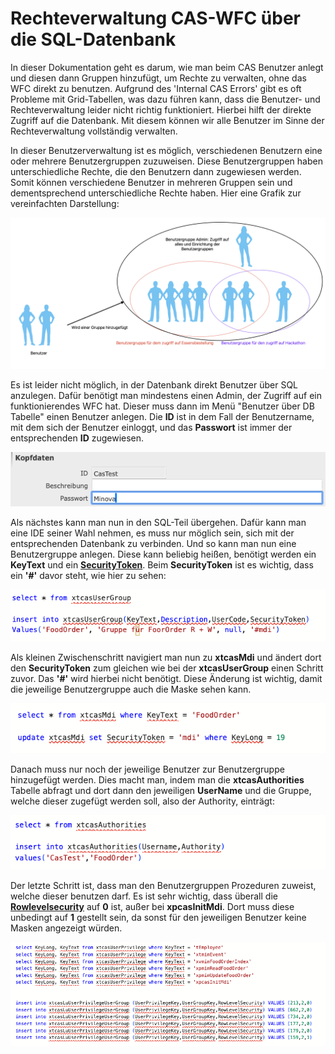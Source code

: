 # Rechteverwaltung CAS-WFC über die SQL-Datenbank

In dieser Dokumentation geht es darum, wie man beim CAS Benutzer anlegt und diesen dann Gruppen hinzufügt, um Rechte zu verwalten, ohne das WFC direkt zu benutzen. Aufgrund des 'Internal CAS Errors' gibt es oft Probleme mit Grid-Tabellen, was dazu führen kann, dass die Benutzer- und Rechteverwaltung leider nicht richtig funktioniert. Hierbei hilft der direkte Zugriff auf die Datenbank. Mit diesem können wir alle Benutzer im Sinne der Rechteverwaltung vollständig verwalten.

In dieser Benutzerverwaltung ist es möglich, verschiedenen Benutzern eine oder mehrere Benutzergruppen zuzuweisen. Diese Benutzergruppen haben unterschiedliche Rechte, die den Benutzern dann zugewiesen werden. Somit können verschiedene Benutzer in mehreren Gruppen sein und dementsprechend unterschiedliche Rechte haben. Hier eine Grafik zur vereinfachten Darstellung:

![Alt text](BeispielGrafik.png)

Es ist leider nicht möglich, in der Datenbank direkt Benutzer über SQL anzulegen. Dafür benötigt man mindestens einen Admin, der Zugriff auf ein funktionierendes WFC hat. Dieser muss dann im Menü "Benutzer über DB Tabelle" einen Benutzer anlegen. Die **ID** ist in dem Fall der Benutzername, mit dem sich der Benutzer einloggt, und das **Passwort** ist immer der entsprechenden **ID** zugewiesen.

![Alt text](SqlInsertCasUser.png)

Als nächstes kann man nun in den SQL-Teil übergehen. Dafür kann man eine IDE seiner Wahl nehmen, es muss nur möglich sein, sich mit der entsprechenden Datenbank zu verbinden. Und so kann man nun eine Benutzergruppe anlegen. Diese kann beliebig heißen, benötigt werden ein **KeyText** und ein [**SecurityToken**](https://github.com/minova-afis/aero.minova.cas/blob/main/service/doc/adoc/security.adoc#securitytoken). Beim **SecurityToken** ist es wichtig, dass ein **'#'** davor steht, wie hier zu sehen:

![Alt text](SqlInsertCasUserGroup.png)

Als kleinen Zwischenschritt navigiert man nun zu **xtcasMdi** und ändert dort den **SecurityToken** zum gleichen wie bei der **xtcasUserGroup** einen Schritt zuvor. Das **'#'** wird hierbei nicht benötigt. Diese Änderung ist wichtig, damit die jeweilige Benutzergruppe auch die Maske sehen kann.

![Alt text](SqlInsertMdi.png)

Danach muss nur noch der jeweilige Benutzer zur Benutzergruppe hinzugefügt werden. Dies macht man, indem man die **xtcasAuthorities** Tabelle abfragt und dort dann den jeweiligen **UserName** und die Gruppe, welche dieser zugefügt werden soll, also der Authority, einträgt:

![Alt text](SqlInsertAuthority.png)

Der letzte Schritt ist, dass man den Benutzergruppen Prozeduren zuweist, welche dieser benutzen darf. Es ist sehr wichtig, dass überall die [**Rowlevelsecurity**](https://github.com/minova-afis/aero.minova.cas/blob/main/service/doc/adoc/security.adoc#row-level-security) auf **0** ist, außer bei **xpcasInitMdi**. Dort muss diese unbedingt auf **1** gestellt sein, da sonst für den jeweiligen Benutzer keine Masken angezeigt würden.

![Alt text](SqlInsertPrivilege.png)

